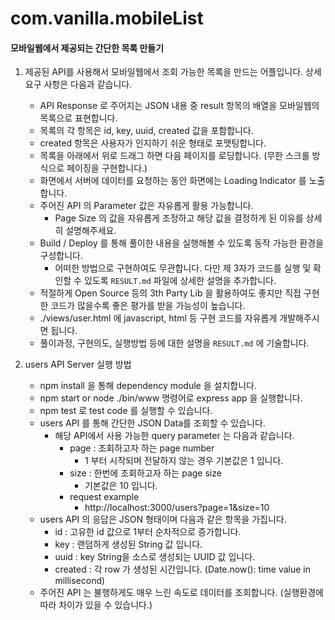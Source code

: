 # com.vanilla.mobileList

#### 모바일웹에서 제공되는 간단한 목록 만들기

1. 제공된 API를 사용해서 모바일웹에서 조회 가능한 목록을 만드는 어플입니다. 상세 요구 사항은 다음과 같습니다.
    * API Response 로 주어지는 JSON 내용 중 result 항목의 배열을 모바일웹의 목록으로 표현합니다.
    * 목록의 각 항목은 id, key, uuid, created 값을 포함합니다. 
    * created 항목은 사용자가 인지하기 쉬운 형태로 포맷팅합니다. 
    * 목록을 아래에서 위로 드래그 하면 다음 페이지를 로딩합니다. (무한 스크롤 방식으로 페이징을 구현합니다.)
    * 화면에서 서버에 데이터를 요청하는 동안 화면에는  Loading Indicator 를 노출합니다.
    * 주어진 API 의 Parameter 값은 자유롭게 활용 가능합니다.
        * Page Size 의 값을 자유롭게 조정하고 해당 값을 결정하게 된 이유를 상세히 설명해주세요.
    * Build / Deploy 를 통해 풀이한 내용을 실행해볼 수 있도록 동작 가능한 환경을 구성합니다.
        * 어떠한 방법으로 구현하여도 무관합니다. 다만 제 3자가 코드를 실행 및 확인할 수 있도록 `RESULT.md` 파일에 상세한 설명을 추가합니다.
    * 적절하게 Open Source 등의 3th Party Lib 을 활용하여도 좋지만 직접 구현한 코드가 많을수록 좋은 평가를 받을 가능성이 높습니다.
    * ./views/user.html 에 javascript, html 등 구현 코드를 자유롭게 개발해주시면 됩니다.
    * 풀이과정, 구현의도, 실행방법 등에 대한 설명을 `RESULT.md` 에 기술합니다.
    
2. users API Server 실행 방법
    * npm install  을 통해 dependency module 을 설치합니다. 
    * npm start or node ./bin/www 명령어로 express app 을 실행합니다.
    * npm test 로 test code 를 실행할 수 있습니다.
    * users API 를 통해 간단한 JSON Data를 조회할 수 있습니다.
        * 해당 API에서 사용 가능한 query parameter 는 다음과 같습니다.
            * page : 조회하고자 하는 page number
                * 1 부터 시작되며 전달하지 않는 경우 기본값은 1 입니다.
            * size : 한번에 조회하고자 하는 page size
                * 기본값은 10 입니다. 
            * request example
                * http://localhost:3000/users?page=1&size=10
    * users API 의 응답은 JSON 형태이며 다음과 같은 항목을 가집니다.
        * id : 고유한 id 값으로 1부터 순차적으로 증가합니다.
        * key : 랜덤하게 생성된 String 값 입니다.
        * uuid : key String을 소스로 생성되는 UUID 값 입니다.
        * created : 각 row 가 생성된 시간입니다. (Date.now(): time value in millisecond)
    * 주어진 API 는 불행하게도 매우 느린 속도로 데이터를 조회합니다. (실행환경에 따라 차이가 있을 수 있습니다.)
